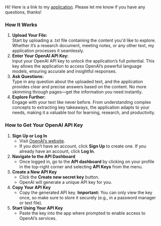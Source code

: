 Hi\! Here is a link to my [application](https://genai-site-up.streamlit.app/). Please let me know if you have any questions, thanks\!

### **How It Works**

1. **Upload Your File:**  
   Start by uploading a .txt file containing the content you'd like to explore. Whether it’s a research document, meeting notes, or any other text, my application processes it seamlessly.  
2. **Enter Your OpenAI API Key:**  
   Input your OpenAI API key to unlock the application’s full potential. This key allows the application to access OpenAI’s powerful language models, ensuring accurate and insightful responses.  
3. **Ask Questions:**  
   Type in any question about the uploaded text, and the application provides clear and precise answers based on the content. No more skimming through pages—get the information you need instantly.  
4. **Explore Further:**  
   Engage with your text like never before. From understanding complex concepts to extracting key takeaways, the application adapts to your needs, making it a valuable tool for learning, research, and productivity.

### **How to Get Your OpenAI API Key**

1. **Sign Up or Log In**  
   * Visit [OpenAI’s website](https://platform.openai.com/).  
   * If you don’t have an account, click **Sign Up** to create one. If you already have an account, click **Log In**.  
2. **Navigate to the API Dashboard**  
   * Once logged in, go to the **API dashboard** by clicking on your profile in the top-right corner and selecting **API Keys** from the menu.  
3. **Create a New API Key**  
   * Click the **Create new secret key** button.  
   * OpenAI will generate a unique API key for you.  
4. **Copy Your API Key**  
   * Copy the generated API key. **Important:** You can only view the key once, so make sure to store it securely (e.g., in a password manager or text file).  
5. **Start Using Your API Key**  
   * Paste the key into the app where prompted to enable access to OpenAI’s services.

